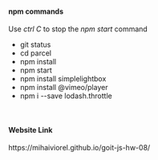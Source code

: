 <h4> npm commands</h5>
<p>Use <i>ctrl C</i> to stop the <i>npm start</i> command</p>
<ul>
  <li>git status</li>
  <li>cd parcel</li>
  <li>npm install</li>
  <li>npm start</li>
  <li>npm install simplelightbox</li>
  <li>npm install @vimeo/player</li>
  <li>npm i --save lodash.throttle</li>
</ul>
<br>
<h4>Website Link</h5>
<p>https://mihaiviorel.github.io/goit-js-hw-08/</p>
